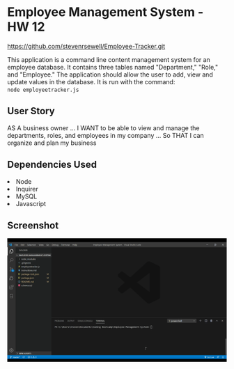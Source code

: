 # Employee Management System - HW 12
https://github.com/stevenrsewell/Employee-Tracker.git


This application is a command line content management system for an employee database. It contains three tables named "Department," "Role," and "Employee." The application should allow the user to add, view and update values in the database.  It is run with the command: <br> `node employeetracker.js`

## User Story
AS A business owner ... I WANT to be able to view and manage the departments, roles, and employees in my company ... So THAT I can organize and plan my business

## Dependencies Used
<li>Node</li>
<li>Inquirer</li>
<li>MySQL</li>
<li>Javascript</li>

## Screenshot
<img src="./Screenshot.gif">
